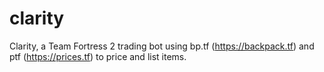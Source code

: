 # clarity
Clarity, a Team Fortress 2 trading bot using bp.tf (https://backpack.tf) and ptf (https://prices.tf) to price and list items.
